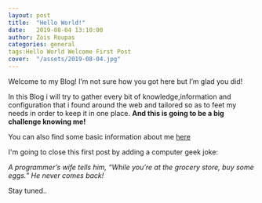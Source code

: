 ```yaml
---
layout: post
title:  "Hello World!"
date:   2019-08-04 13:10:00
author: Zois Roupas
categories: general
tags:Hello World Welcome First Post
cover:  "/assets/2019-08-04.jpg"
---
```


Welcome to my Blog! I’m not sure how you got here but I’m glad you did!

In this Blog i will try to gather every bit of knowledge,information and configuration that i found around the web and tailored so as to feet my needs in order to keep it in one place. **And this is going to be a big challenge knowing me!**

You can also find some basic information about me [here]

I'm going to close this first post by adding a computer geek joke:

_A programmer’s wife tells him, “While you’re at the grocery store, buy some eggs.” He never comes back!_

Stay tuned..

[here]: <https://roupasz.github.io>